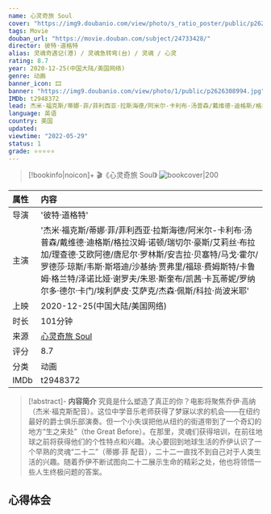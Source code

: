 ```yaml
---
name: 心灵奇旅 Soul
cover: "https://img9.doubanio.com/view/photo/s_ratio_poster/public/p2626308994.jpg"
tags: Movie
douban_url: "https://movie.douban.com/subject/24733428/"
director: 彼特·道格特
alias: 灵魂奇遇记(港) / 灵魂急转弯(台) / 灵魂 / 心灵
rating: 8.7
year: 2020-12-25(中国大陆/美国网络)
genre: 动画
banner_icon: 🎞
banner: "https://img9.doubanio.com/view/photo/1/public/p2626308994.jpg"
IMDb: t2948372
lead: 杰米·福克斯/蒂娜·菲/菲利西亚·拉斯海德/阿米尔-卡利布·汤普森/戴维德·迪格斯/格拉汉姆·诺顿/瑞切尔·豪斯/艾莉丝·布拉加/理查德·艾欧阿德/唐尼尔·罗林斯/安吉拉·贝塞特/马戈·霍尔/罗德莎·琼斯/韦斯·斯塔迪/沙基纳·贾弗里/福琼·费姆斯特/卡鲁姆·格兰特/泽诺比娅·谢罗夫/朱恩·斯奎布/凯茜·卡瓦蒂妮/罗纳尔多·德尔·卡门/埃利萨皮·艾萨克/杰森·佩斯/科拉·尚波米耶
language: 英语
country: 美国
updated: 
viewtime: "2022-05-29"
status: 1
grade: ⭐⭐⭐⭐⭐
---
```

> [!bookinfo|noicon]+ 🎬《心灵奇旅 Soul》
> ![bookcover|200](https://img9.doubanio.com/view/photo/s_ratio_poster/public/p2626308994.jpg)
>
| 属性 | 内容                                       |
|:---- |:------------------------------------------ |
| 导演 | '彼特·道格特'                         |
| 主演 | '杰米·福克斯/蒂娜·菲/菲利西亚·拉斯海德/阿米尔-卡利布·汤普森/戴维德·迪格斯/格拉汉姆·诺顿/瑞切尔·豪斯/艾莉丝·布拉加/理查德·艾欧阿德/唐尼尔·罗林斯/安吉拉·贝塞特/马戈·霍尔/罗德莎·琼斯/韦斯·斯塔迪/沙基纳·贾弗里/福琼·费姆斯特/卡鲁姆·格兰特/泽诺比娅·谢罗夫/朱恩·斯奎布/凯茜·卡瓦蒂妮/罗纳尔多·德尔·卡门/埃利萨皮·艾萨克/杰森·佩斯/科拉·尚波米耶'                             |
| 上映 | 2020-12-25(中国大陆/美国网络)                             |
| 时长 | 101分钟                   |
| 来源 | [心灵奇旅 Soul](https://movie.douban.com/subject/24733428/) |
| 评分 | 8.7                           |
| 分类 | 动画                            |
| IMDb | t2948372                             | 

> [!abstract]- **内容简介**
>  究竟是什么塑造了真正的你？电影将聚焦乔伊·高纳（杰米·福克斯配音）。这位中学音乐老师获得了梦寐以求的机会——在纽约最好的爵士俱乐部演奏。但一个小失误把他从纽约的街道带到了一个奇幻的地方“生之来处”（the Great Before）。在那里，灵魂们获得培训，在前往地球之前将获得他们的个性特点和兴趣。决心要回到地球生活的乔伊认识了一个早熟的灵魂“二十二”（蒂娜·菲 配音），二十二一直找不到自己对于人类生活的兴趣。随着乔伊不断试图向二十二展示生命的精彩之处，他也将领悟一些人生终极问题的答案。
>  
## 心得体会
